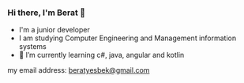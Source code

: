 

### Hi there, I'm Berat   👋
- I'm a junior developer 
- I am studying Computer Engineering and Management information systems
- 🌱 I’m currently learning  c#, java, angular and kotlin


my email address: beratyesbek@gmail.com 


[instagram]: https://www.instagram.com/beratybk/
[linkedin]: https://www.linkedin.com/in/berat-yesbek-89b6821b0/



